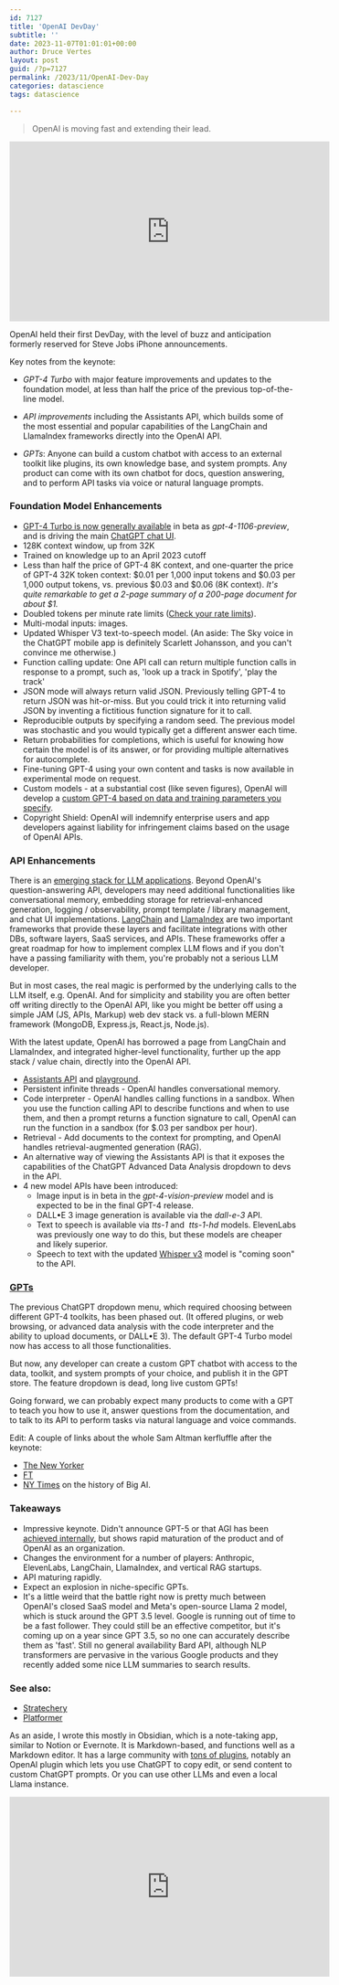 ```yaml
---
id: 7127
title: 'OpenAI DevDay'
subtitle: ''
date: 2023-11-07T01:01:01+00:00
author: Druce Vertes
layout: post
guid: /?p=7127
permalink: /2023/11/OpenAI-Dev-Day
categories: datascience
tags: datascience

---
```


> OpenAI is moving fast and extending their lead.
<iframe width="560" height="315" src="https://www.youtube.com/embed/U9mJuUkhUzk?si=iKPA30LObMbOSpZ_" title="YouTube video player" frameborder="0" allow="accelerometer; autoplay; clipboard-write; encrypted-media; gyroscope; picture-in-picture; web-share" allowfullscreen></iframe>

<!--more-->

OpenAI held their first DevDay, with the level of buzz and anticipation formerly reserved for Steve Jobs iPhone announcements. 

Key notes from the keynote:

- *GPT-4 Turbo* with major feature improvements and updates to the foundation model, at less than half the price of the previous top-of-the-line model.

- *API improvements* including the Assistants API, which builds some of the most essential and popular capabilities of the LangChain and LlamaIndex frameworks directly into the OpenAI API.

- *GPTs*: Anyone can build a custom chatbot with access to an external toolkit like plugins, its own knowledge base, and system prompts. Any product can come with its own chatbot for docs, question answering, and to perform API tasks via voice or natural language prompts.


### Foundation Model Enhancements
- [GPT-4 Turbo is now generally available](https://openai.com/blog/new-models-and-developer-products-announced-at-devday) in beta as *gpt-4-1106-preview*, and is driving the main [ChatGPT chat UI](https://chat.openai.com).
- 128K context window, up from 32K
- Trained on knowledge up to an April 2023 cutoff
- Less than half the price of GPT-4 8K context, and one-quarter the price of GPT-4 32K token context: $0.01 per 1,000 input tokens and $0.03 per 1,000 output tokens, vs. previous $0.03 and $0.06 (8K context). *It's quite remarkable to get a 2-page summary of a 200-page document for about $1.*
- Doubled tokens per minute rate limits ([Check your rate limits](https://platform.openai.com/account/limits)).
- Multi-modal inputs: images. 
- Updated Whisper V3 text-to-speech model. (An aside: The Sky voice in the ChatGPT mobile app is definitely Scarlett Johansson, and you can't convince me otherwise.)
- Function calling update: One API call can return multiple function calls in response to a prompt, such as, 'look up a track in Spotify', 'play the track'
- JSON mode will always return valid JSON. Previously telling GPT-4 to return JSON was hit-or-miss. But you could trick it into returning valid JSON by inventing a fictitious function signature for it to call.
- Reproducible outputs by specifying a random seed. The previous model was stochastic and you would typically get a different answer each time.
- Return probabilities for completions, which is useful for knowing how certain the model is of its answer, or for providing multiple alternatives for autocomplete.
- Fine-tuning GPT-4 using your own content and tasks is now available in experimental mode on request.
- Custom models - at a substantial cost (like seven figures), OpenAI will develop a [custom GPT-4 based on data and training parameters you specify](https://openai.com/form/custom-models).
- Copyright Shield: OpenAI will indemnify enterprise users and app developers against liability for infringement claims based on the usage of OpenAI APIs.

### API Enhancements

There is an [emerging stack for LLM applications](https://a16z.com/emerging-architectures-for-llm-applications/). Beyond OpenAI's question-answering API, developers may need additional functionalities like conversational memory, embedding storage for retrieval-enhanced generation, logging / observability, prompt template / library management, and chat UI implementations. [LangChain](https://python.langchain.com/docs/get_started/introduction) and [LlamaIndex](https://docs.llamaindex.ai/en/stable/) are two important frameworks that provide these layers and facilitate integrations with other DBs, software layers, SaaS services, and APIs. These frameworks offer a great roadmap for how to implement complex LLM flows and if you don't have a passing familiarity with them, you're probably not a serious LLM developer. 

But in most cases, the real magic is performed by the underlying calls to the LLM itself, e.g. OpenAI. And for simplicity and stability you are often better off writing directly to the OpenAI API, like you might be better off using a simple JAM (JS, APIs, Markup) web dev stack vs. a full-blown MERN framework (MongoDB, Express.js, React.js, Node.js).
  
  With the latest update, OpenAI has borrowed a page from LangChain and LlamaIndex, and integrated higher-level functionality, further up the app stack / value chain, directly into the OpenAI API.
  
- [Assistants API](https://platform.openai.com/docs/assistants/overview) and [playground](https://platform.openai.com/playground).
- Persistent infinite threads - OpenAI handles conversational memory.
- Code interpreter - OpenAI handles calling functions in a sandbox. When you use the function calling API to describe functions and when to use them, and then a prompt returns a function signature to call, OpenAI can  run the function in a sandbox (for $.03 per sandbox per hour). 
- Retrieval - Add documents to the context for prompting, and OpenAI handles retrieval-augmented generation (RAG). 
- An alternative way of viewing the Assistants API is that it exposes the capabilities  of the ChatGPT Advanced Data Analysis dropdown to devs in the API.
- 4 new model APIs have been introduced:
	- Image input is in beta in the *gpt-4-vision-preview* model and is expected to be in the final GPT-4 release.
	- DALL•E 3 image generation is available via the *dall-e-3* API.
	- Text to speech is available via *tts-1* and  *tts-1-hd* models. ElevenLabs was previously one way to do this, but these models are cheaper and likely superior.
    - Speech to text with the updated [Whisper v3](https://github.com/openai/whisper) model is "coming soon" to the API.


### [GPTs](https://openai.com/blog/introducing-gpts) 

The previous ChatGPT dropdown menu, which required choosing between different GPT-4 toolkits, has been phased out. (It offered plugins, or web browsing, or advanced data analysis with the code interpreter and the ability to upload documents, or DALL•E 3). The default GPT-4 Turbo model now has access to all those functionalities.
  
But now, any developer can create a custom GPT chatbot with access to the data, toolkit, and system prompts of your choice, and publish it in the GPT store. The feature dropdown is dead, long live custom GPTs!

Going forward, we can probably expect many products to come with a GPT to teach you how to use it, answer questions from the documentation, and to talk to its API to perform tasks via natural language and voice commands.

Edit: A couple of links about the whole Sam Altman kerfluffle after the keynote:

- [The New Yorker](https://www.newyorker.com/magazine/2023/12/11/the-inside-story-of-microsofts-partnership-with-openai)
- [FT](https://www.ft.com/content/05b80ba4-fcc3-4f39-a0c3-97b025418b3c)
- [NY Times](https://www.nytimes.com/2023/12/03/technology/ai-openai-musk-page-altman.html) on the history of Big AI.


### Takeaways

- Impressive keynote. Didn't announce GPT-5 or that AGI has been [achieved internally](https://www.independent.co.uk/tech/chatgpt-ai-agi-sam-altman-openai-b2419449.html), but shows rapid maturation of the product and of OpenAI as an organization.
- Changes the environment for a number of players: Anthropic, ElevenLabs, LangChain, LlamaIndex, and vertical RAG startups.
- API maturing rapidly.
- Expect an explosion in niche-specific GPTs.
- It's a little weird that the battle right now is pretty much between OpenAI's closed SaaS model and Meta's open-source Llama 2 model, which is stuck around the GPT 3.5 level. Google is running out of time to be a fast follower. They could still be an effective competitor, but it's coming up on a year since GPT 3.5, so no one can accurately describe them as 'fast'. Still no general availability Bard API, although NLP transformers are pervasive in the various Google products and they recently added some nice LLM summaries to search results.

### See also:
- [Stratechery](https://www.platformer.news/p/how-openai-is-building-a-path-toward)
- [Platformer](https://stratechery.com/2023/the-openai-keynote/)

As an aside, I wrote this mostly in Obsidian, which is a note-taking app, similar to Notion or Evernote. It is Markdown-based, and functions well as a Markdown editor. It has a large community with [tons of plugins](https://obsidian-plugin-stats.vercel.app/most-downloaded), notably an OpenAI plugin which lets you use ChatGPT to copy edit, or send content to custom ChatGPT prompts. Or you can use other LLMs and even a local Llama instance. 

<iframe width="560" height="315" src="https://www.youtube.com/embed/jRCDAg2sck8?si=Eva4kbeHG_kUPDhf" title="YouTube video player" frameborder="0" allow="accelerometer; autoplay; clipboard-write; encrypted-media; gyroscope; picture-in-picture; web-share" allowfullscreen></iframe>
